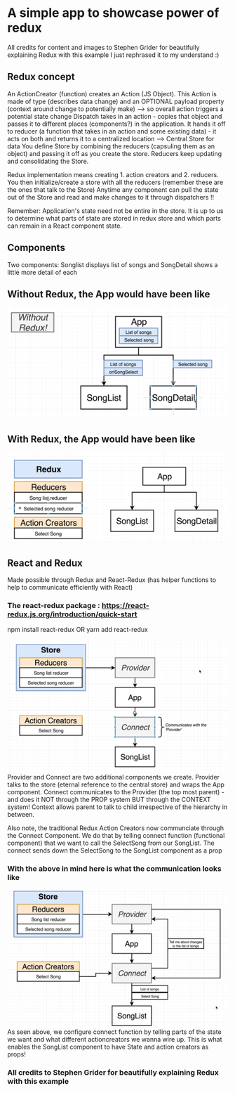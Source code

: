 # A simple app to showcase power of redux
All credits for content and images to Stephen Grider for beautifully explaining Redux with this example
I just rephrased it to my understand :)

## Redux concept

An ActionCreator (function) creates an Action (JS Object). This Action is made of type (describes data change) and an OPTIONAL payload property (context around change to potentially make) --> so overall action triggers a potential state change
Dispatch takes in an action - copies that object and passes it to different places (components?) in the application. It hands it off to reducer (a function that takes in an action and some existing data) - it acts on both and returns it to a centralized location --> Central Store for data
You define Store by combining the reducers (capsuling them as an object) and passing it off as you create the store. Reducers keep updating and consolidating the Store.

Redux implementation means creating 1. action creators and 2. reducers.
You then initialize/create a store with all the reducers (remember these are the ones that talk to the Store)
Anytime any component can pull the state out of the Store and read and make changes to it through dispatchers !!

Remember: Application's state need not be entire in the store. It is up to us to determine what parts of state are stored in redux store and which parts can remain in a React component state.

## Components

Two components:
Songlist displays list of songs and
SongDetail shows a little more detail of each

## Without Redux, the App would have been like

![Without Redux- The App would look like](/public/withoutRedux.png)

## With Redux, the App would have been like

![With Redux- The App would look like](/public/withRedux.png)

## React and Redux

Made possible through Redux and React-Redux (has helper functions to help to communicate efficiently with React)

### The react-redux package : https://react-redux.js.org/introduction/quick-start

npm install react-redux
OR
yarn add react-redux

![React-Redux implementation](/public/react-redux-implementation.png)
Provider and Connect are two additional components we create. Provider talks to the store (eternal reference to the central store) and wraps the App component.
Connect communicates to the Provider (the top most parent) - and does it NOT through the PROP system BUT through the CONTEXT system! Context allows parent to talk to child irrespective of the hierarchy in between.

Also note, the traditional Redux Action Creators now communciate through the Connect Component. We do that by telling connect function (functional component) that we want to call the SelectSong from our SongList. The connect sends down the SelectSong to the SongList component as a prop

### With the above in mind here is what the communication looks like

![React Redux detail use case](/public/react-redux-implementation-detail.png)
As seen above, we configure connect function by telling parts of the state we want and what different actioncreators we wanna wire up. This is what enables the SongList component to have State and action creators as props!

### All credits to Stephen Grider for beautifully explaining Redux with this example
